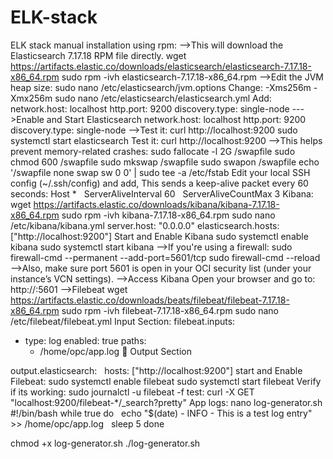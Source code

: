 # ELK-stack
ELK stack manual installation using rpm:
-->This will download the Elasticsearch 7.17.18 RPM file directly.
wget https://artifacts.elastic.co/downloads/elasticsearch/elasticsearch-7.17.18-x86_64.rpm
sudo rpm -ivh elasticsearch-7.17.18-x86_64.rpm
-->Edit the JVM heap size:
sudo nano /etc/elasticsearch/jvm.options
Change:
-Xms256m
-Xmx256m
sudo nano /etc/elasticsearch/elasticsearch.yml
Add:
network.host: localhost
http.port: 9200
discovery.type: single-node
--->Enable and Start Elasticsearch
network.host: localhost
http.port: 9200
discovery.type: single-node
-->Test it:
curl http://localhost:9200
sudo systemctl start elasticsearch
Test it:
curl http://localhost:9200
-->This helps prevent memory-related crashes:
sudo fallocate -l 2G /swapfile
sudo chmod 600 /swapfile
sudo mkswap /swapfile
sudo swapon /swapfile
echo '/swapfile none swap sw 0 0' | sudo tee -a /etc/fstab
Edit your local SSH config (~/.ssh/config) and add, This sends a keep-alive packet every 60 seconds:
Host *
  ServerAliveInterval 60
  ServerAliveCountMax 3
Kibana:
wget https://artifacts.elastic.co/downloads/kibana/kibana-7.17.18-x86_64.rpm
sudo rpm -ivh kibana-7.17.18-x86_64.rpm
sudo nano /etc/kibana/kibana.yml
server.host: "0.0.0.0"
elasticsearch.hosts: ["http://localhost:9200"]
Start and Enable Kibana
sudo systemctl enable kibana
sudo systemctl start kibana
-->If you're using a firewall:
sudo firewall-cmd --permanent --add-port=5601/tcp
sudo firewall-cmd --reload
-->Also, make sure port 5601 is open in your OCI security list (under your instance’s VCN settings).
-->Access Kibana
Open your browser and go to:
http://<your-instance-public-ip>:5601
-->Filebeat
wget https://artifacts.elastic.co/downloads/beats/filebeat/filebeat-7.17.18-x86_64.rpm
sudo rpm -ivh filebeat-7.17.18-x86_64.rpm
sudo nano /etc/filebeat/filebeat.yml
Input Section:
filebeat.inputs:
- type: log
  enabled: true
  paths:
    - /home/opc/app.log
🔸 Output Section

output.elasticsearch:
  hosts: ["http://localhost:9200"]
start and Enable Filebeat:
sudo systemctl enable filebeat
sudo systemctl start filebeat
Verify if its working:
sudo journalctl -u filebeat -f
test:
curl -X GET "localhost:9200/filebeat-*/_search?pretty"
App logs:
nano log-generator.sh
#!/bin/bash
while true
do
  echo "$(date) - INFO - This is a test log entry" >> /home/opc/app.log
  sleep 5
done

chmod +x log-generator.sh
./log-generator.sh















